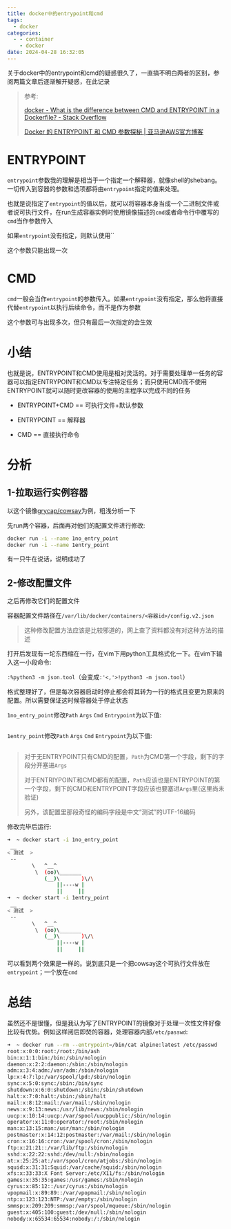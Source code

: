 ```yaml
---
title: docker中的entrypoint和cmd
tags:
  - docker
categories:
  - - container
    - docker
date: 2024-04-28 16:32:05
---
```



关于docker中的entrypoint和cmd的疑惑很久了，一直搞不明白两者的区别，参阅两篇文章后逐渐解开疑惑，在此记录

> 参考:
> 
> [docker - What is the difference between CMD and ENTRYPOINT in a Dockerfile? - Stack Overflow](https://stackoverflow.com/questions/21553353/what-is-the-difference-between-cmd-and-entrypoint-in-a-dockerfile)
> 
> [Docker 的 ENTRYPOINT 和 CMD 参数探秘 | 亚马逊AWS官方博客](https://aws.amazon.com/cn/blogs/china/demystifying-entrypoint-cmd-docker/)



# ENTRYPOINT

`entrypoint`参数我的理解是相当于一个指定一个解释器，就像shell的shebang。一切传入到容器的参数和选项都将由`entrypoint`指定的值来处理。

也就是说指定了`entrypoint`的值以后，就可以将容器本身当成一个二进制文件或者说可执行文件，在run生成容器实例时使用镜像描述的`cmd`或者命令行中覆写的`cmd`当作参数传入

如果`entrypoint`没有指定，则默认使用``

这个参数只能出现一次



# CMD

`cmd`一般会当作`entrypoint`的参数传入。如果`entrypoint`没有指定，那么他将直接代替`entrypoint`以执行后续命令，而不是作为参数

这个参数可与出现多次，但只有最后一次指定的会生效



# 小结

也就是说，ENTRYPOINT和CMD使用是相对灵活的。对于需要处理单一任务的容器可以指定ENTRYPOINT和CMD以专注特定任务；而只使用CMD而不使用ENTRYPOINT就可以随时更改容器的使用的主程序以完成不同的任务



- ENTRYPOINT+CMD == 可执行文件+默认参数

- ENTRYPOINT == 解释器

- CMD == 直接执行命令



# 分析

## 1-拉取运行实例容器

以这个镜像[grycap/cowsay](https://hub.docker.com/layers/grycap/cowsay/latest/images/sha256-fad516b39e3a587f33ce3dbbb1e646073ef35e0b696bcf9afb1a3e399ce2ab0b?context=explore)为例，粗浅分析一下

先run两个容器，后面再对他们的配置文件进行修改:

```bash
docker run -i --name 1no_entry_point 
docker run -i --name 1entry_point 
```

有一只牛在说话，说明成功了

## 2-修改配置文件

之后再修改它们的配置文件

容器配置文件路径在`/var/lib/docker/containers/<容器id>/config.v2.json`

> 这种修改配置方法应该是比较邪道的，网上查了资料都没有对这种方法的描述

打开后发现有一坨东西缩在一行，在vim下用python工具格式化一下。在vim下输入这一小段命令:

`:%python3 -m json.tool`（会变成`:'<,'>!python3 -m json.tool`）

格式整理好了，但是每次容器启动时停止都会将其转为一行的格式且变更为原来的配置。所以需要保证这时候容器处于停止状态

`1no_entry_point`修改`Path` `Args` `Cmd` `Entrypoint`为以下值:

<img title="" src="https://dlink.host/1drv/aHR0cHM6Ly8xZHJ2Lm1zL2kvcyFBckVNT01Ec2ZXcEdnVFI1b1lpSTFuQl9DakhxP2U9TWJTRGRH.png" alt="">

`1entry_point`修改`Path` `Args` `Cmd` `Entrypoint`为以下值:

<img title="" src="https://dlink.host/1drv/aHR0cHM6Ly8xZHJ2Lm1zL2kvcyFBckVNT01Ec2ZXcEdnVE1RSUNCZWJCZWR2WERRP2U9aTVhc0dL.png" alt="">

> 对于无ENTRYPOINT只有CMD的配置，`Path`为CMD第一个字段，剩下的字段分开塞进`Args`
> 
> 
> 对于ENTRIYPOINT和CMD都有的配置，`Path`应该也是ENTRYPOINT的第一个字段，剩下的CMD和ENTRYPOINT字段应该也要塞进`Args`里(这里尚未验证)
> 
> 
> 另外，该配置里那段奇怪的编码字段是中文“测试”的UTF-16编码

修改完毕后运行:

```bash
➜  ~ docker start -i 1no_entry_point
 __
< 测试  >
 --
        \   ^__^
         \  (oo)\_______
            (__)\       )\/\
                ||----w |
                ||     ||
➜  ~ docker start -i 1entry_point
 __
< 测试  >
 --
        \   ^__^
         \  (oo)\_______
            (__)\       )\/\
                ||----w |
                ||     ||
```

可以看到两个效果是一样的。说到底只是一个把cowsay这个可执行文件放在`entrypoint`；一个放在`cmd`



# 总结

虽然还不是很懂，但是我认为写了ENTRYPOINT的镜像对于处理一次性文件好像比较有优势。例如这样阅后即焚的容器，处理容器内部`/etc/passwd`:

```bash
➜  ~ docker run --rm --entrypoint=/bin/cat alpine:latest /etc/passwd
root:x:0:0:root:/root:/bin/ash
bin:x:1:1:bin:/bin:/sbin/nologin
daemon:x:2:2:daemon:/sbin:/sbin/nologin
adm:x:3:4:adm:/var/adm:/sbin/nologin
lp:x:4:7:lp:/var/spool/lpd:/sbin/nologin
sync:x:5:0:sync:/sbin:/bin/sync
shutdown:x:6:0:shutdown:/sbin:/sbin/shutdown
halt:x:7:0:halt:/sbin:/sbin/halt
mail:x:8:12:mail:/var/mail:/sbin/nologin
news:x:9:13:news:/usr/lib/news:/sbin/nologin
uucp:x:10:14:uucp:/var/spool/uucppublic:/sbin/nologin
operator:x:11:0:operator:/root:/sbin/nologin
man:x:13:15:man:/usr/man:/sbin/nologin
postmaster:x:14:12:postmaster:/var/mail:/sbin/nologin
cron:x:16:16:cron:/var/spool/cron:/sbin/nologin
ftp:x:21:21::/var/lib/ftp:/sbin/nologin
sshd:x:22:22:sshd:/dev/null:/sbin/nologin
at:x:25:25:at:/var/spool/cron/atjobs:/sbin/nologin
squid:x:31:31:Squid:/var/cache/squid:/sbin/nologin
xfs:x:33:33:X Font Server:/etc/X11/fs:/sbin/nologin
games:x:35:35:games:/usr/games:/sbin/nologin
cyrus:x:85:12::/usr/cyrus:/sbin/nologin
vpopmail:x:89:89::/var/vpopmail:/sbin/nologin
ntp:x:123:123:NTP:/var/empty:/sbin/nologin
smmsp:x:209:209:smmsp:/var/spool/mqueue:/sbin/nologin
guest:x:405:100:guest:/dev/null:/sbin/nologin
nobody:x:65534:65534:nobody:/:/sbin/nologin
```
